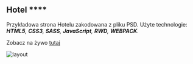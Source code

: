 ## Hotel ****
Przykładowa strona Hotelu zakodowana z pliku PSD. 
 Użyte technologie: ___HTML5__, __CSS3__, __SASS__, __JavaScript__, __RWD__, __WEBPACK__._

Zobacz na żywo [tutaj](https://dabrovsky.github.io/Hotel/)

![layout](img/preview.png)

